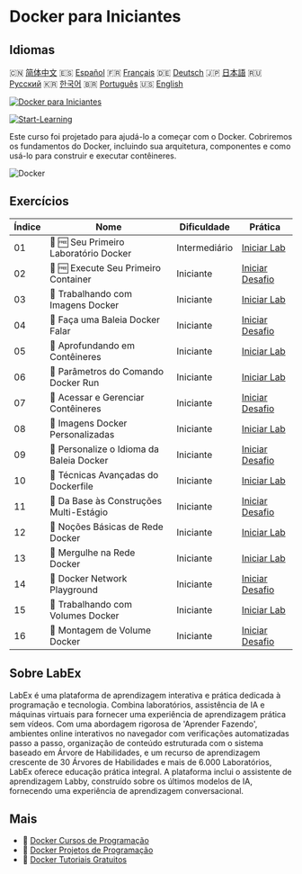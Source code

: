 # Docker para Iniciantes

## Idiomas

🇨🇳 [简体中文](README_zh.md) 🇪🇸 [Español](README_es.md) 🇫🇷 [Français](README_fr.md) 🇩🇪 [Deutsch](README_de.md) 🇯🇵 [日本語](README_ja.md) 🇷🇺 [Русский](README_ru.md) 🇰🇷 [한국어](README_ko.md) 🇧🇷 [Português](README_pt.md) 🇺🇸 [English](README.md) 

[![Docker para Iniciantes](https://cover-creator.labex.io/docker-for-beginners.png?lang=pt)](https://labex.io/pt/courses/docker-for-beginners)

[![Start-Learning](https://img.shields.io/badge/Start-Learning-whitesmoke?style=for-the-badge)](https://labex.io/pt/courses/docker-for-beginners)

Este curso foi projetado para ajudá-lo a começar com o Docker. Cobriremos os fundamentos do Docker, incluindo sua arquitetura, componentes e como usá-lo para construir e executar contêineres.

![Docker](https://img.shields.io/badge/Docker-whitesmoke?style=for-the-badge&logo=docker)


## Exercícios

|   Índice | Nome                                      | Dificuldade   | Prática                                                                                                                     |
|----------|-------------------------------------------|---------------|-----------------------------------------------------------------------------------------------------------------------------|
|       01 | 📖 🆓 Seu Primeiro Laboratório Docker     | Intermediário | <a target='_blank' href='https://labex.io/pt/tutorials/docker-your-first-docker-lab-92719'>Iniciar Lab</a>                  |
|       02 | 🎯 🆓 Execute Seu Primeiro Container      | Iniciante     | <a target='_blank' href='https://labex.io/pt/tutorials/docker-run-your-first-container-388943'>Iniciar Desafio</a>          |
|       03 | 📖  Trabalhando com Imagens Docker        | Iniciante     | <a target='_blank' href='https://labex.io/pt/tutorials/docker-working-with-docker-images-388939'>Iniciar Lab</a>            |
|       04 | 🎯  Faça uma Baleia Docker Falar          | Iniciante     | <a target='_blank' href='https://labex.io/pt/tutorials/docker-make-a-docker-whale-speak-388948'>Iniciar Desafio</a>         |
|       05 | 📖  Aprofundando em Contêineres           | Iniciante     | <a target='_blank' href='https://labex.io/pt/tutorials/docker-diving-deeper-into-containers-388951'>Iniciar Lab</a>         |
|       06 | 📖  Parâmetros do Comando Docker Run      | Iniciante     | <a target='_blank' href='https://labex.io/pt/tutorials/docker-docker-run-command-parameters-389228'>Iniciar Lab</a>         |
|       07 | 🎯  Acessar e Gerenciar Contêineres       | Iniciante     | <a target='_blank' href='https://labex.io/pt/tutorials/docker-access-and-manage-containers-389192'>Iniciar Desafio</a>      |
|       08 | 📖  Imagens Docker Personalizadas         | Iniciante     | <a target='_blank' href='https://labex.io/pt/tutorials/docker-custom-docker-images-389185'>Iniciar Lab</a>                  |
|       09 | 🎯  Personalize o Idioma da Baleia Docker | Iniciante     | <a target='_blank' href='https://labex.io/pt/tutorials/docker-customize-docker-whale-s-language-389015'>Iniciar Desafio</a> |
|       10 | 📖  Técnicas Avançadas do Dockerfile      | Iniciante     | <a target='_blank' href='https://labex.io/pt/tutorials/docker-advanced-dockerfile-techniques-389027'>Iniciar Lab</a>        |
|       11 | 🎯  Da Base às Construções Multi-Estágio  | Iniciante     | <a target='_blank' href='https://labex.io/pt/tutorials/docker-from-basics-to-multi-stage-builds-389193'>Iniciar Desafio</a> |
|       12 | 📖  Noções Básicas de Rede Docker         | Iniciante     | <a target='_blank' href='https://labex.io/pt/tutorials/docker-docker-networking-basics-389048'>Iniciar Lab</a>              |
|       13 | 📖  Mergulhe na Rede Docker               | Iniciante     | <a target='_blank' href='https://labex.io/pt/tutorials/docker-dive-into-docker-networking-389047'>Iniciar Lab</a>           |
|       14 | 🎯  Docker Network Playground             | Iniciante     | <a target='_blank' href='https://labex.io/pt/tutorials/docker-docker-network-playground-389054'>Iniciar Desafio</a>         |
|       15 | 📖  Trabalhando com Volumes Docker        | Iniciante     | <a target='_blank' href='https://labex.io/pt/tutorials/docker-working-with-docker-volumes-389189'>Iniciar Lab</a>           |
|       16 | 🎯  Montagem de Volume Docker             | Iniciante     | <a target='_blank' href='https://labex.io/pt/tutorials/docker-docker-volume-mounting-389116'>Iniciar Desafio</a>            |

## Sobre LabEx

LabEx é uma plataforma de aprendizagem interativa e prática dedicada à programação e tecnologia. Combina laboratórios, assistência de IA e máquinas virtuais para fornecer uma experiência de aprendizagem prática sem vídeos. Com uma abordagem rigorosa de 'Aprender Fazendo', ambientes online interativos no navegador com verificações automatizadas passo a passo, organização de conteúdo estruturada com o sistema baseado em Árvore de Habilidades, e um recurso de aprendizagem crescente de 30 Árvores de Habilidades e mais de 6.000 Laboratórios, LabEx oferece educação prática integral. A plataforma inclui o assistente de aprendizagem Labby, construído sobre os últimos modelos de IA, fornecendo uma experiência de aprendizagem conversacional.

## Mais

- 🔗 [Docker Cursos de Programação](https://github.com/labex-labs/awesome-programming-courses)
- 🔗 [Docker Projetos de Programação](https://github.com/labex-labs/awesome-programming-projects)
- 🔗 [Docker Tutoriais Gratuitos](https://github.com/labex-labs/docker-free-tutorials)

